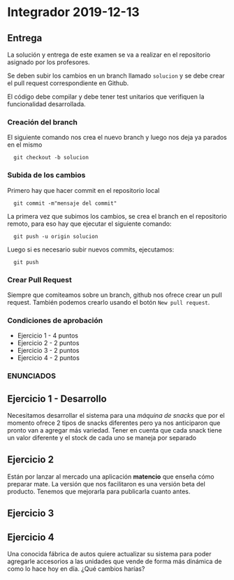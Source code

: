# Integrador 2019-12-13

## Entrega

La solución y entrega de este examen se va a realizar en el repositorio asignado por los profesores.

Se deben subir los cambios en un branch llamado `solucion` y se debe crear el pull request correspondiente en Github.

El código debe compilar y debe tener test unitarios que verifiquen la funcionalidad desarrollada.

### Creación del branch

El siguiente comando nos crea el nuevo branch y luego nos deja ya parados en el mismo

```console
  git checkout -b solucion
```

### Subida de los cambios

Primero hay que hacer commit en el repositorio local
```console
  git commit -m"mensaje del commit"
```

La primera vez que subimos los cambios, se crea el branch en el repositorio remoto, para eso hay que ejecutar el siguiente comando:

```console
  git push -u origin solucion
```

Luego si es necesario subir nuevos commits, ejecutamos:

```console
  git push
```

### Crear Pull Request

Siempre que comiteamos sobre un branch, github nos ofrece crear un pull request.
También podemos crearlo usando el botón `New pull request`.


### Condiciones de aprobación
* Ejercicio 1 - 4  puntos
* Ejercicio 2 - 2  puntos
* Ejercicio 3 - 2  puntos
* Ejercicio 4 - 2  puntos


### ENUNCIADOS


## Ejercicio 1 - Desarrollo
Necesitamos desarrollar el sistema para una _máquina de snacks_ que por el momento ofrece 2 tipos de snacks diferentes pero ya nos anticiparon que pronto van a agregar más variedad. 
Tener en cuenta que cada snack tiene un valor diferente y el stock de cada uno se maneja por separado

## Ejercicio 2
Están por lanzar al mercado una aplicación __matencio__ que enseña cómo preparar mate. La versión que nos facilitaron es una versión beta del producto. Tenemos que mejorarla para publicarla cuanto antes. 
     
## Ejercicio 3


## Ejercicio 4 
Una conocida fábrica de autos quiere actualizar su sistema para poder agregarle accesorios a las unidades que vende de forma más dinámica de como lo hace hoy en día. 
¿Qué cambios harías?

